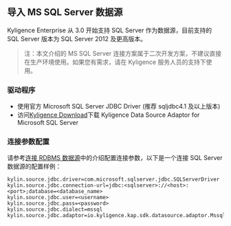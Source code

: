 ## 导入 MS SQL Server 数据源

Kyligence Enterprise 从 3.0 开始支持 SQL Server 作为数据源，目前支持的 SQL Server 版本为 SQL Server 2012 及更高版本。

> 注：本文介绍的 MS SQL Server 连接方案属于二次开发方案，不建议直接在生产环境使用。如果您有需求，请在 Kyligence 服务人员的支持下使用。

### 驱动程序

- 使用官方 Microsoft SQL Server JDBC Driver (推荐 sqljdbc4.1 及以上版本)
- 访问[Kyligence Download](http://download.kyligence.io/#/addons)下载 Kyligence Data Source Adaptor for Microsoft SQL Server

### 连接参数配置

请参考[连接 RDBMS 数据源](README.md)中的介绍配置连接参数，以下是一个连接 SQL Server 数据源的配置样例：

```properties
kylin.source.jdbc.driver=com.microsoft.sqlserver.jdbc.SQLServerDriver
kylin.source.jdbc.connection-url=jdbc:<sqlserver>://<host>:<port>;database=<database_name>
kylin.source.jdbc.user=<username>
kylin.source.jdbc.pass=<password>
kylin.source.jdbc.dialect=mssql
kylin.source.jdbc.adaptor=io.kyligence.kap.sdk.datasource.adaptor.MssqlAdaptor
```